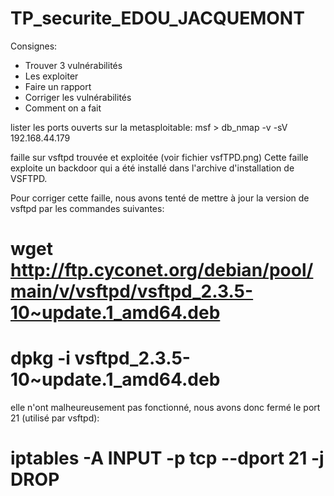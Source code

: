 # TP_securite_EDOU_JACQUEMONT
Consignes:
- Trouver 3 vulnérabilités
- Les exploiter
- Faire un rapport
- Corriger les vulnérabilités
- Comment on a fait


lister les ports ouverts sur la metasploitable:
msf > db_nmap -v -sV 192.168.44.179

faille sur vsftpd trouvée et exploitée (voir fichier vsfTPD.png)
Cette faille exploite un backdoor qui a été installé dans l'archive d'installation de VSFTPD.

Pour corriger cette faille, nous avons tenté de mettre à jour la version de vsftpd par les commandes suivantes:
# wget http://ftp.cyconet.org/debian/pool/main/v/vsftpd/vsftpd_2.3.5-10~update.1_amd64.deb
# dpkg -i vsftpd_2.3.5-10~update.1_amd64.deb

elle n'ont malheureusement pas fonctionné, nous avons donc fermé le port 21 (utilisé par vsftpd):
# iptables -A INPUT -p tcp --dport 21 -j DROP
